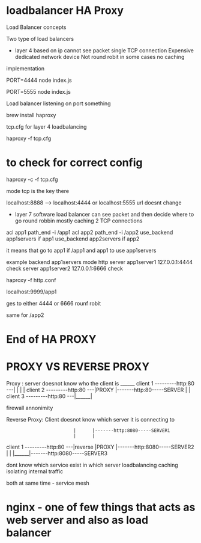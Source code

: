 # loadbalancer HA Proxy
Load Balancer concepts

Two type of load balancers

- layer 4
based on ip
cannot see packet
single TCP connection
Expensive
dedicated network device 
Not round robit in some cases
no caching



implementation

PORT=4444 node index.js

PORT=5555 node index.js

Load balancer listening on port something

brew install haproxy

tcp.cfg for layer 4 loadbalancing

haproxy -f tcp.cfg

# to check for correct config
haproxy -c -f tcp.cfg

mode tcp is the key there

localhost:8888 --> localhost:4444 or localhost:5555
url doesnt change


- layer 7
software load balancer
can see packet and then decide where to go
round robbin mostly
caching
2 TCP connections

acl app1 path_end -i /app1
acl app2 path_end -i /app2
use_backend app1servers if app1
use_backend app2servers if app2

it means that go to app1 if <url>/app1
and app1 to use app1servers

example
backend app1servers
    mode http
    server app1server1 127.0.0.1:4444 check
    server app1server2 127.0.0.1:6666 check


haproxy -f http.conf

localhost:9999/app1

ges to either 4444 or 6666 rounf robit

same for /app2



# End of HA PROXY


# PROXY VS REVERSE PROXY
             
   
   Proxy : server doesnot know who the client is
                              ______
client 1 ---------http:80 ---|      |
                             |      |
client 2 ---------http:80 ---|PROXY |-------http:80-----SERVER
                             |      |
client 3 ---------http:80 ---|______|

firewall
annonimity


  Reverse Proxy: Client doesnot know which server it is connecting to


                             |      |-------http:8080-----SERVER1
                             |      |
client 1 ---------http:80 ---|reverse
                             |PROXY |-------http:8080-----SERVER2
                             |      |
                             |______|-------http:8080-----SERVER3

dont know which service exist in which server
loadbalancing
caching
isolating internal traffic

both at same time  - service mesh

# nginx - one of few things that acts as web server and also as load balancer

